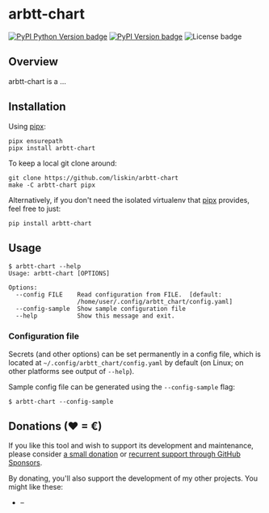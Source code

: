 # arbtt-chart

[![PyPI Python Version badge](https://img.shields.io/pypi/pyversions/arbtt-chart)](https://pypi.org/project/arbtt-chart/)
[![PyPI Version badge](https://img.shields.io/pypi/v/arbtt-chart)](https://pypi.org/project/arbtt-chart/)
![License badge](https://img.shields.io/github/license/liskin/arbtt-chart)

## Overview

arbtt-chart is a …

<!-- FIXME: example image -->

## Installation

Using [pipx][]:

```
pipx ensurepath
pipx install arbtt-chart
```

To keep a local git clone around:

```
git clone https://github.com/liskin/arbtt-chart
make -C arbtt-chart pipx
```

Alternatively, if you don't need the isolated virtualenv that [pipx][]
provides, feel free to just:

```
pip install arbtt-chart
```

[pipx]: https://github.com/pypa/pipx

## Usage

<!-- include .readme.md/help.md -->
    $ arbtt-chart --help
    Usage: arbtt-chart [OPTIONS]
    
    Options:
      --config FILE    Read configuration from FILE.  [default:
                       /home/user/.config/arbtt_chart/config.yaml]
      --config-sample  Show sample configuration file
      --help           Show this message and exit.
<!-- end include -->

<!-- FIXME: example -->

### Configuration file

Secrets (and other options) can be set permanently in a config file,
which is located at `~/.config/arbtt_chart/config.yaml` by default
(on Linux; on other platforms see output of `--help`).

Sample config file can be generated using the `--config-sample` flag:

<!-- include .readme.md/config-sample.md -->
    $ arbtt-chart --config-sample
<!-- end include -->

## Donations (♥ = €)

If you like this tool and wish to support its development and maintenance,
please consider [a small donation](https://www.paypal.me/lisknisi/10EUR) or
[recurrent support through GitHub Sponsors](https://github.com/sponsors/liskin).

By donating, you'll also support the development of my other projects. You
might like these:

* <!-- FIXME: [name](link) --> – <!-- FIXME: description -->
